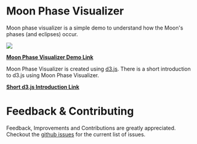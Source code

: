# Moon Phase Visualizer


Moon phase visualizer is a simple demo to understand how the Moon's phases (and eclipses) occur.

<img src="demo.gif" />

**[Moon Phase Visualizer Demo Link](http://palerdot.github.io/moon-phase-visualizer)**

Moon Phase Visualizer is created using [d3.js](https://d3js.org/). There is a short introduction to d3.js using Moon Phase Visualizer.

**[Short d3.js Introduction Link](http://palerdot.github.io/moon-phase-visualizer/d3-moon-viz.html)**

# Feedback & Contributing

Feedback, Improvements and Contributions are greatly appreciated. Checkout the [github issues](https://github.com/palerdot/moon-phase-visualizer/issues) for the current list of issues. 
